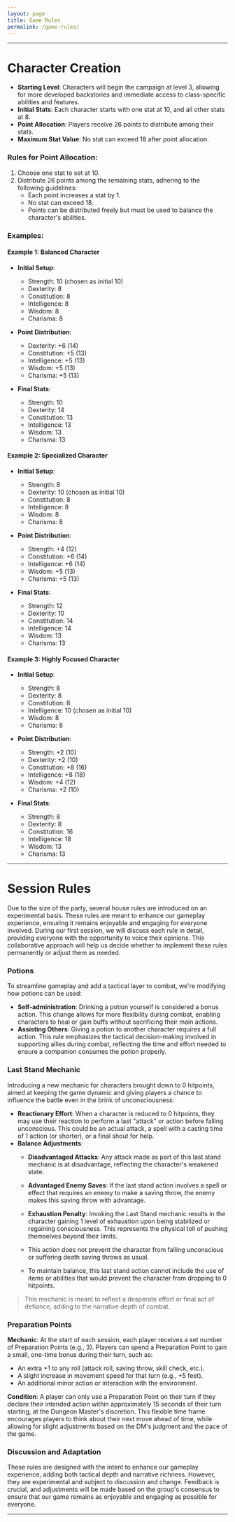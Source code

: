 ```yaml
---
layout: page
title: Game Rules
permalink: /game-rules/
---
```


---

# Character Creation

- **Starting Level**: Characters will begin the campaign at level 3, allowing for more developed backstories and immediate access to class-specific abilities and features.
- **Initial Stats**: Each character starts with one stat at 10, and all other stats at 8.
- **Point Allocation**: Players receive 26 points to distribute among their stats.
- **Maximum Stat Value**: No stat can exceed 18 after point allocation.

### Rules for Point Allocation:

1. Choose one stat to set at 10.
2. Distribute 26 points among the remaining stats, adhering to the following guidelines:
    - Each point increases a stat by 1.
    - No stat can exceed 18.
    - Points can be distributed freely but must be used to balance the character's abilities.

### Examples:

#### Example 1: Balanced Character

- **Initial Setup**:
    - Strength: 10 (chosen as initial 10)
    - Dexterity: 8
    - Constitution: 8
    - Intelligence: 8
    - Wisdom: 8
    - Charisma: 8

- **Point Distribution**:
    - Dexterity: +6 (14)
    - Constitution: +5 (13)
    - Intelligence: +5 (13)
    - Wisdom: +5 (13)
    - Charisma: +5 (13)

- **Final Stats**:
    - Strength: 10
    - Dexterity: 14
    - Constitution: 13
    - Intelligence: 13
    - Wisdom: 13
    - Charisma: 13

#### Example 2: Specialized Character

- **Initial Setup**:
    - Strength: 8
    - Dexterity: 10 (chosen as initial 10)
    - Constitution: 8
    - Intelligence: 8
    - Wisdom: 8
    - Charisma: 8

- **Point Distribution**:
    - Strength: +4 (12)
    - Constitution: +6 (14)
    - Intelligence: +6 (14)
    - Wisdom: +5 (13)
    - Charisma: +5 (13)

- **Final Stats**:
    - Strength: 12
    - Dexterity: 10
    - Constitution: 14
    - Intelligence: 14
    - Wisdom: 13
    - Charisma: 13

#### Example 3: Highly Focused Character

- **Initial Setup**:
    - Strength: 8
    - Dexterity: 8
    - Constitution: 8
    - Intelligence: 10 (chosen as initial 10)
    - Wisdom: 8
    - Charisma: 8

- **Point Distribution**:
    - Strength: +2 (10)
    - Dexterity: +2 (10)
    - Constitution: +8 (16)
    - Intelligence: +8 (18)
    - Wisdom: +4 (12)
    - Charisma: +2 (10)

- **Final Stats**:
    - Strength: 8
    - Dexterity: 8
    - Constitution: 16
    - Intelligence: 18
    - Wisdom: 13
    - Charisma: 13

---

# Session Rules

Due to the size of the party, several house rules are introduced on an experimental basis. These rules are meant to enhance our gameplay experience, ensuring it remains enjoyable and engaging for everyone involved. During our first session, we will discuss each rule in detail, providing everyone with the opportunity to voice their opinions. This collaborative approach will help us decide whether to implement these rules permanently or adjust them as needed.

### Potions

To streamline gameplay and add a tactical layer to combat, we're modifying how potions can be used:

- **Self-administration**: Drinking a potion yourself is considered a bonus action. This change allows for more flexibility during combat, enabling characters to heal or gain buffs without sacrificing their main actions.
- **Assisting Others**: Giving a potion to another character requires a full action. This rule emphasizes the tactical decision-making involved in supporting allies during combat, reflecting the time and effort needed to ensure a companion consumes the potion properly.

### Last Stand Mechanic

Introducing a new mechanic for characters brought down to 0 hitpoints, aimed at keeping the game dynamic and giving players a chance to influence the battle even in the brink of unconsciousness:

- **Reactionary Effort**: When a character is reduced to 0 hitpoints, they may use their reaction to perform a last "attack" or action before falling unconscious. This could be an actual attack, a spell with a casting time of 1 action (or shorter), or a final shout for help.
- **Balance Adjustments**:
    - **Disadvantaged Attacks**: Any attack made as part of this last stand mechanic is at disadvantage, reflecting the character's weakened state.
    - **Advantaged Enemy Saves**: If the last stand action involves a spell or effect that requires an enemy to make a saving throw, the enemy makes this saving throw with advantage. 
    - **Exhaustion Penalty**: Invoking the Last Stand mechanic results in the character gaining 1 level of exhaustion upon being stabilized or regaining consciousness. This represents the physical toll of pushing themselves beyond their limits.
    

    - This action does not prevent the character from falling unconscious or suffering death saving throws as usual.
    - To maintain balance, this last stand action cannot include the use of items or abilities that would prevent the character from dropping to 0 hitpoints.

> This mechanic is meant to reflect a desperate effort or final act of defiance, adding to the narrative depth of combat.

### Preparation Points

**Mechanic**: At the start of each session, each player receives a set number of Preparation Points (e.g., 3). Players can spend a Preparation Point to gain a small, one-time bonus during their turn, such as:
- An extra +1 to any roll (attack roll, saving throw, skill check, etc.).
- A slight increase in movement speed for that turn (e.g., +5 feet).
- An additional minor action or interaction with the environment.

**Condition**: A player can only use a Preparation Point on their turn if they declare their intended action within approximately 15 seconds of their turn starting, at the Dungeon Master's discretion. This flexible time frame encourages players to think about their next move ahead of time, while allowing for slight adjustments based on the DM's judgment and the pace of the game.

### Discussion and Adaptation

These rules are designed with the intent to enhance our gameplay experience, adding both tactical depth and narrative richness. However, they are experimental and subject to discussion and change. Feedback is crucial, and adjustments will be made based on the group's consensus to ensure that our game remains as enjoyable and engaging as possible for everyone.

---
